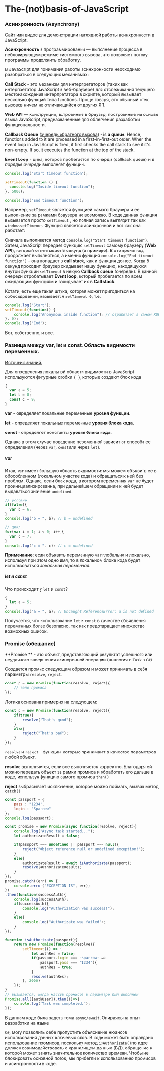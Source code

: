 # The-(not)basis-of-JavaScript

### Асинхронность (Asynchrony)

[Сайт](http://latentflip.com/loupe/) или [видос](https://www.youtube.com/watch?v=vIZs5tH-HGQ&list=PLqKQF2ojwm3l4oPjsB9chrJmlhZ-zOzWT&index=4) для демонстрации наглядной работы асинхронности в JavaScript. 

**Асинхронность** в программировании — выполнение процесса в неблокирующем режиме системного вызова, что позволяет потоку программы продолжить обработку.

В JavaScript для понимания работы асинхронности необходимо разобраться в следующих механизмах:

**Call Stack** - это механизм для интерпретаторов (таких как интерпретатор JavaScript в веб-браузере) для отслеживания текущего местонахождения интерпретатора в скрипте, который вызывает несколько функций типа functions. Проще говоря, это обычный стек вызовов ничем не отличающийся от других ЯП.

**Web API** — конструкции, встроенные в браузер, построенные на основе языка JavaScript, предназначенные для облегчения разработки функциональности.

**Callback Queue** ([очередь обратного вызова](https://developer.mozilla.org/ru/docs/Web/JavaScript/EventLoop)) - is **a queue**. Hence, functions added to it are processed in a first-in-first-out order. When the event loop in JavaScript is fired, it first checks the call stack to see if it's non-empty. If so, it executes the function at the top of the stack.

**Event Loop** - цикл, которой пробегается по очерди (callback queue) и *в порядке очереди* выполняет функции.

```JavaScript
console.log("Start timeout function");

setTimeout(function () {
  console.log("Inside timeout function");
}, 5000);

console.log("End timeout function");
```

Например, `setTimeout` является функцией самого браузера и ее выполнение за рамками браузера не возможно. В коде данная функция вызывается просто `setTimeout` , но полная запись выглядит так как `window.setTimeout`. Функция является асинхронной и вот как она работает:

Сначала выполняется метод `console.log("Start timeout function")`. Затем, JavaScript передает функцию  `setTimeout` самому браузеру (**Web API**), который  отсчитывает 5 секунд (в примере). В это время код продолжает выполняться, а именно функция   `console.log("End timeout function")` - она попадает в **call stack**, как и функция до нее. Когда 5 секунд проходит, браузер скидывает нашу функцию, находящуюся внутри функции `setTimeout` в некую **Callback queue** (очередь). В данной очереди отробатывает **Event loop**, который пробегается по всем ожидающим функциям и закидывает их в **Call stack**. 

Кстати, есть еще такая штука, которая может пригодиться на собеседовании, называется `setTimeout 0`, т.е.

```JavaScript
console.log("Start");
setTimeout(function() {
    console.log("Anonymous inside function"); // отработает в самом КОНЦЕ
}, 0); 
console.log("End");
```

Вот, собственно, и все.

### Разница между var, let и const. Область видимости переменных.

[Источник знаний.](https://metanit.com/web/javascript/3.2.php)

Для определения локальной области видимости в JavaScript используются фигурные скобки `{ }`, которые создают блок кода

``` JavaScript
{
  var a = 5;
  let b = 8;
  const c = 9;
}
```

**var** - определяет локальные переменные **уровня функции.**

**let** - определяет локальные переменные **уровня блока кода.**

**const** - определяет константы **уровня блока кода**.

Однако в этом случае поведение переменной зависит от способа ее определения (через `var`, `const`или через `let`).

##### var

Итак, `var` имеет большую область видимости: мы можем объявить ее в обособленном (локальном участке кода) и обращаться к ней без проблем. Однако, если блок кода, в котором переменная `var` не будет проинициализированна, при дальнейшем обращении к ней будет выдаваться значение `undefined`.  

```javascript
// условие
if(false){
  var b = 6;
}
console.log("b = ", b); // b = undefined
```

```javascript
// цикл
for(var i = 1; i < 0; i++){
  var c = 7;
}
console.log("c = ", c); // c = undefined
```

**Примечание**: если объявить переменную `var` глобально и локально, используя при этом одно имя, то в локальном блоке кода будет использоваться *локальная переменная*. 

##### let и const

Что происходит у `let` и `const`?

```javascript
{
  let a = 5;
}
console.log("a = ", a); // Uncaught ReferenceError: a is not defined
```

Получается, что использование `let` и `const` в качестве объявления переменных более безопасно, так как предотвращает множество возможных ошибок. 

### Promise (обещание)

**Promise ** - это объект, представляющий результат успешного или неудачного завершения асинхронной операции (аналогия с `Task` в `C#`).

Создается промис следующим образом и может принимать в себя параметры `resolve`, `reject`.

```javascript
const p = new Promise(function(resolve, reject){
    // тело промиса
});
```

Логика основана примерно на следующем:

```javascript
const p = new Promise(function(resolve, reject){
    if(true){
        resolve("That's good");
    }
    else{
        reject("That's bad");
    }
});
```

`resolve` и `reject` - функции, которые принимают в качестве параметров любой объект. 

**resolve** выполняется, если все выполняется корректно. Благодаря ей можно передать объект за рамки промиса и обработать его дальше в коде, используя функцию самого промиса `then()`

**reject** выбрасывает исключение, которое можно поймать, вызвав метод `catch()`

```javascript
const passport = {
    pass : "1234",
    login : "Sparrow"
};
console.log(passport);

const promise = new Promise(async function(resolve, reject){
    console.log("Async task started...");
    let authorizateResult = false;

    if(passport === undefined || passport === null){
        reject("Object reference null or undefined exception!");
    }
    else{
        authorizateResult = await isAuthorizate(passport);
        resolve(authorizateResult);
    }
});
promise.catch((err) => {
    console.error("EXCEPTION IS", err);
})
.then(function(successAuth){
    console.log(successAuth);
    if(successAuth){
        console.log("Authorization was success!");
    }
    else{
        console.log("Authorizate was failed");
    }
});

function isAuthorizate(passport){
    return new Promise(function(resolve){
        setTimeout(() => {
            let authRes = false;
            if(passport.login === "Sparrow" &&
                passport.pass === "1234"){
                authRes = true;
            }
            resolve(authRes);
        }, 2000);
    }); 
}
// вызывается, когда массив промисов в параметре был выполнен
Promise.all([authUser]).then(()=>{
    console.log("Task was completed.");
});
```

В данном коде была задета тема `async/await`. Опираясь на опыт разработки на языке 

`C#`, могу позволить себе пропустить объяснение нюансов использования данных ключевых слов. В коде может быть оправдано использование промисов, поскольку метод `isAuthorizate()`по идее должен взаимодействовать с хранилищем данных (БД), обращение к которой может занять значительное количество времени. Чтобы не блокировать основной поток, мы прибегли к использованию промисов и асинхронности в коде.
